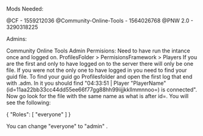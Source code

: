 Mods Needed:

@CF - 1559212036
@Community-Online-Tools - 1564026768
@PNW 2.0  - 3290318225

Admins:

Community Online Tools Admin Permisions:
Need to have run the intance once and logged on.
ProfilesFolder > PermisionsFramework > Players
If you are the first and only to have logged on to the server there will only be one file. If you were not the only one to have logged in you need to find your guid file.
To find your guid go Profilesfolder and open the first log that end with .adm. In it you should find "04:33:51 | Player "PlayerName"(id=11aa22bb33cc44dd55ee66f77gg88hh99iijjkkllmmnnoo=) is connected". Now go look for the file with the same name as what is after id=.
You will see the following:

{
    "Roles": [
        "everyone"
    ]
}

You can change "everyone" to "admin" .
